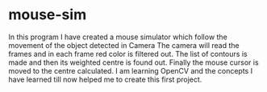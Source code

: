 # mouse-sim
In this program I have created a mouse simulator which follow the movement of the object detected in Camera
The camera will read the frames and in each frame red color is filtered out.
The list of contours is made and then its weighted centre is found out.
Finally the mouse cursor is moved to the centre calculated.
I am learning OpenCV and the concepts I have learned till now helped me to create this first project.
